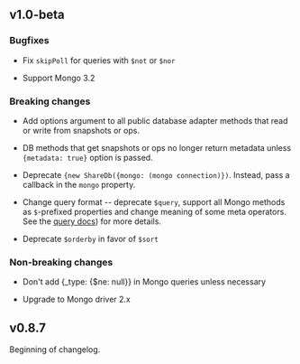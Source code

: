 ## v1.0-beta

### Bugfixes

* Fix `skipPoll` for queries with `$not` or `$nor`

* Support Mongo 3.2

### Breaking changes

* Add options argument to all public database adapter methods that read
  or write from snapshots or ops.

* DB methods that get snapshots or ops no longer return metadata unless
  `{metadata: true}` option is passed.

* Deprecate `{new ShareDb({mongo: (mongo connection)})`. Instead, pass
  a callback in the `mongo` property.

* Change query format -- deprecate `$query`, support all Mongo methods
  as `$`-prefixed properties and change meaning of some meta operators.
  See the
  [query docs](https://github.com/share/sharedb-mongo#queries))
  for more details.

* Deprecate `$orderby` in favor of `$sort`

### Non-breaking changes

* Don't add {_type: {$ne: null}} in Mongo queries unless necessary

* Upgrade to Mongo driver 2.x

## v0.8.7

Beginning of changelog.
